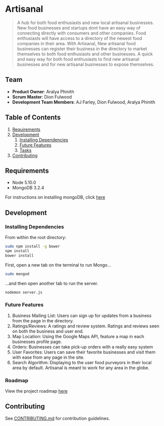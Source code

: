 # Artisanal

> A hub for both food enthusiasts and new local artisanal businesses. New food businesses and startups dont have an easy way of connecting directly with consumers and other companies. Food enthusiasts will have access to a directory of the newest food companies in their area. With Artisanal, New artisanal food businesses can register their business in the directory to market themselves to both food enthusiasts and other businesses. A quick and easy way for both food enthusiasts to find new artisanal businesses and for new artisanal businesses to expose themselves.

## Team

  - __Product Owner__: Aralya Phinith
  - __Scrum Master__: Dion Fulwood
  - __Development Team Members__: AJ Farley, Dion Fulwood, Aralya Phinith

## Table of Contents

<!-- 1. [Usage](#Usage) -->
1. [Requirements](#requirements)
2. [Development](#development)
    1. [Installing Dependencies](#installing-dependencies)
    2. [Future Features](#future-features)
    3. [Tasks](#tasks)
3. [Contributing](#contributing)

<!-- ## Usage

> Some usage instructions -->

## Requirements

- Node 5.10.0
- MongoDB 3.2.4

For instructions on installing mongoDB, click [here](https://docs.mongodb.org/manual/installation/)

## Development

### Installing Dependencies

From within the root directory:

```sh
sudo npm install -g bower
npm install
bower install
```

First, open a new tab on the terminal to run Mongo...
```sh
sudo mongod
```

...and then open another tab to run the server.
```sh
nodemon server.js
```
### Future Features
1. Business Mailing List: Users can sign up for updates from a business from the page in the directory.
2. Ratings/Reviews: A ratings and review system. Ratings and reviews seen on both the business and user end.
3. Map Location: Using the Google Maps API, feature a map in each businesses profile page.
4. Orders: Businesses can take pick-up orders with a really easy system
5. User Favorites: Users can save their favorite businesses and visit them with ease from any page in the site.
6. Search Algorithm: Displaying to the user food purveyors in their local area by default. Artisanal is meant to work for any area in the globe.

### Roadmap

View the project roadmap [here](https://github.com/Night-Magicians/NightMagicians/issues)

## Contributing

See [CONTRIBUTING.md](_CONTRIBUTING.md) for contribution guidelines.
